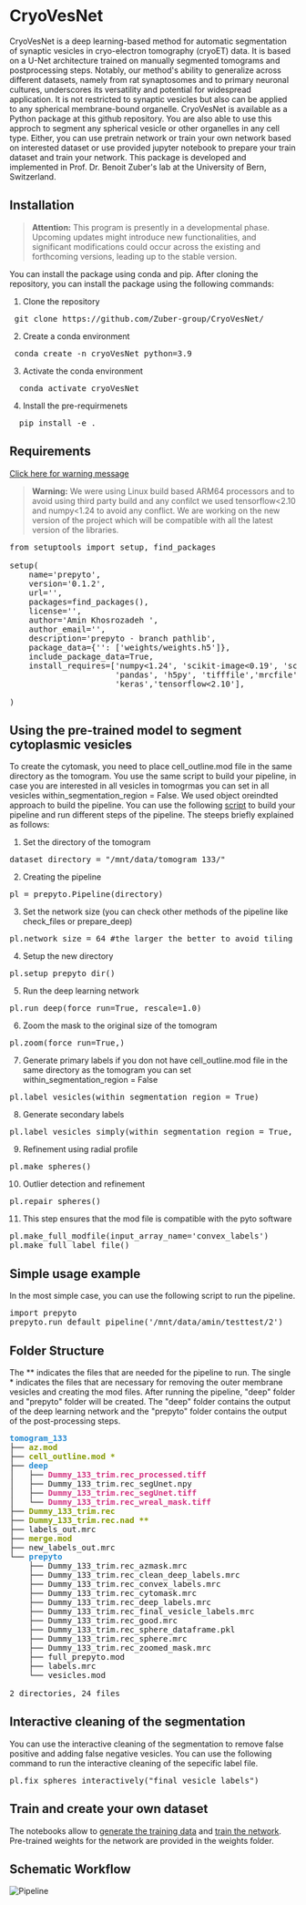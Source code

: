 # CryoVesNet

CryoVesNet is a deep learning-based method for automatic segmentation of synaptic vesicles in cryo-electron tomography (cryoET) data. It is based on a U-Net architecture trained on manually segmented tomograms and postprocessing steps. Notably, our method's ability to generalize across different datasets, namely from rat synaptosomes and to primary neuronal cultures, underscores its versatility and potential for widespread application. It is not restricted to synaptic vesicles but also can be applied to any spherical membrane-bound organelle. CryoVesNet is available as a Python package at this github repository.
You are also able to use this approch to segment any spherical vesicle or other organelles in any cell type.
Either, you can use pretrain network or train your own network based on interested dataset or use provided jupyter notebook to prepare your train dataset and train your network.
This package is developed and implemented in Prof. Dr. Benoit Zuber's lab at the University of Bern, Switzerland.

## Installation
> **Attention:**
This program is presently in a developmental phase. Upcoming updates might introduce new functionalities, and significant modifications could occur across the existing and forthcoming versions, leading up to the stable version.
> 
You can install the package using conda and pip. After cloning the repository, you can install the package using the following commands:
1. Clone the repository
<pre> git clone https://github.com/Zuber-group/CryoVesNet/</pre>
2. Create a conda environment
<pre> conda create -n cryoVesNet python=3.9</pre>
3. Activate the conda environment
<pre>  conda activate cryoVesNet </pre>
4. Install the pre-requirmenets
<pre>  pip install -e . </pre>




## Requirements

[Click here for warning message](./warning-message.html)
> **Warning:**
We were using Linux build based ARM64 processors and to avoid using third party build and any confilct we used tensorflow<2.10 and numpy<1.24 to avoid any conflict. We are working on the new version of the project which will be compatible with all the latest version of the libraries.

<pre>
from setuptools import setup, find_packages

setup(
    name='prepyto',
    version='0.1.2',
    url='',
    packages=find_packages(),
    license='',
    author='Amin Khosrozadeh ',
    author_email='',
    description='prepyto - branch pathlib',
    package_data={'': ['weights/weights.h5']},
    include_package_data=True,
    install_requires=['numpy<1.24', 'scikit-image<0.19', 'scipy', 'jupyter','jupyterlab',
                      'pandas', 'h5py', 'tifffile','mrcfile','tqdm', 'napari',
                      'keras','tensorflow<2.10'],

)
</pre>

## Using the pre-trained model to segment cytoplasmic vesicles
To create the cytomask, you need to place cell_outline.mod file in the same directory as the tomogram.
You use the same script to build your pipeline, in case you are interested in all vesicles in tomogrmas you can set  in all vesicles within_segmentation_region = False.
We used object oreindted approach to build the pipeline. You can use the following [script](notebooks/single_dataset.py) to build your pipeline and run different steps of the pipeline.
The steeps briefly explained as follows:

1. Set the directory of the tomogram 
<pre>
dataset_directory = "/mnt/data/tomogram_133/"
</pre>
2. Creating the pipeline  
<pre>
pl = prepyto.Pipeline(directory)
</pre>
3. Set the network size (you can check other methods of the pipeline like check_files or prepare_deep) 
<pre>
pl.network_size = 64 #the larger the better to avoid tiling effects
</pre>
4. Setup the new directory  
<pre>
pl.setup_prepyto_dir()
</pre>
5. Run the deep learning network
<pre>
pl.run_deep(force_run=True, rescale=1.0)
</pre>
6. Zoom the mask to the original size of the tomogram
<pre>pl.zoom(force_run=True,)
</pre>
7. Generate primary labels if you don not have cell_outline.mod file in the same directory as the tomogram you can set within_segmentation_region = False
<pre>
pl.label_vesicles(within_segmentation_region = True)
</pre>
8. Generate secondary labels
<pre>
pl.label_vesicles_simply(within_segmentation_region = True, input_array_name="deep_mask")
</pre>
9. Refinement using radial profile
<pre>
pl.make_spheres()
</pre>
10. Outlier detection and refinement
<pre>
pl.repair_spheres()
</pre>
11. This step ensures that the mod file is compatible with the pyto software
<pre>
pl.make_full_modfile(input_array_name='convex_labels')
pl.make_full_label_file()
</pre>

## Simple usage example
In the most simple case, you can use the following script to run the pipeline.
<pre>
import prepyto
prepyto.run_default_pipeline('/mnt/data/amin/testtest/2')
</pre>

## Folder Structure

The ** indicates the files that are needed for the pipeline to run.
The single * indicates the files that are necessary for removing the outer membrane vesicles and creating the mod files.
After running the pipeline, "deep" folder and "prepyto" folder will be created.
The "deep" folder contains the output of the deep learning network and the "prepyto" folder contains the output of the post-processing steps.


<pre><font color="#268BD2"><b>tomogram_133</b></font>
├── <font color="#859900"><b>az.mod</b></font>
├── <font color="#859900"><b>cell_outline.mod *</b></font>
├── <font color="#268BD2"><b>deep</b></font>
│   ├── <font color="#D33682"><b>Dummy_133_trim.rec_processed.tiff</b></font>
│   ├── Dummy_133_trim.rec_segUnet.npy
│   ├── <font color="#D33682"><b>Dummy_133_trim.rec_segUnet.tiff</b></font>
│   └── <font color="#D33682"><b>Dummy_133_trim.rec_wreal_mask.tiff</b></font>
├── <font color="#859900"><b>Dummy_133_trim.rec</b></font>
├── <font color="#859900"><b>Dummy_133_trim.rec.nad **</b></font>
├── labels_out.mrc
├── <font color="#859900"><b>merge.mod</b></font>
├── new_labels_out.mrc
└── <font color="#268BD2"><b>prepyto</b></font>
    ├── Dummy_133_trim.rec_azmask.mrc
    ├── Dummy_133_trim.rec_clean_deep_labels.mrc
    ├── Dummy_133_trim.rec_convex_labels.mrc
    ├── Dummy_133_trim.rec_cytomask.mrc
    ├── Dummy_133_trim.rec_deep_labels.mrc
    ├── Dummy_133_trim.rec_final_vesicle_labels.mrc
    ├── Dummy_133_trim.rec_good.mrc
    ├── Dummy_133_trim.rec_sphere_dataframe.pkl
    ├── Dummy_133_trim.rec_sphere.mrc
    ├── Dummy_133_trim.rec_zoomed_mask.mrc
    ├── full_prepyto.mod
    ├── labels.mrc
    └── vesicles.mod

2 directories, 24 files</pre>

## Interactive cleaning of the segmentation
You can use the interactive cleaning of the segmentation to remove false positive and adding false negative vesicles.
You can use the following command to run the interactive cleaning of the sepecific label file.

<pre>
pl.fix_spheres_interactively("final_vesicle_labels")
</pre>

## Train and create your own dataset
The notebooks allow to [generate the training data](notebooks/create_trainingset.ipynb) and [train the network](notebooks/training_vesicles.ipynb). Pre-trained weights for the network are provided in the weights folder.
## Schematic Workflow
![Pipeline](images/github_figure.png)
